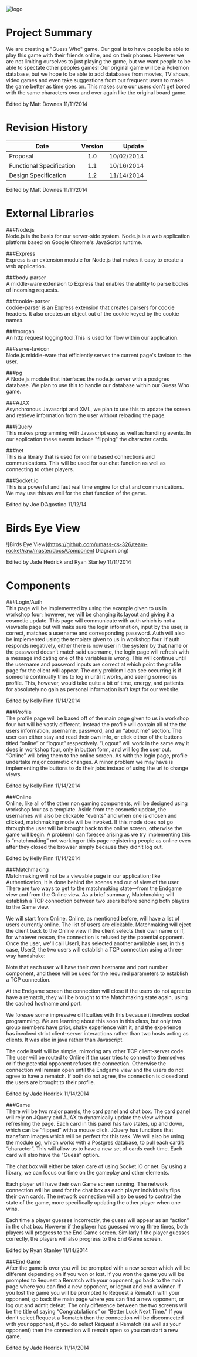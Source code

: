 ![logo](https://github.com/umass-cs-326/team-rocket/raw/master/docs/logo.png)

Project Summary
===============
We are creating a "Guess Who" game. Our goal is to have people be able to play this game with their friends online, and on their phones. However we are not limiting ourselves to just playing the game, but we want people to be able to spectate other peoples games! Our original game will be a Pokemon database, but we hope to be able to add databases from movies, TV shows, video games and even take suggestions from our frequent users to make the game better as time goes on. This makes sure our users don't get bored with the same characters over and over again like the original board game. 

Edited by Matt Downes 11/11/2014

Revision History
================
|Date    |Version|Update|
|--------|:-----:|-----:|
|Proposal|1.0    |10/02/2014|
|Functional Specification|1.1|10/16/2014|
|Design Specification|1.2|11/14/2014|

Edited by Matt Downes 11/11/2014

External Libraries
==================

###Node.js  
Node.js is the basis for our server-side system. Node.js is a web application platform based on Google Chrome's JavaScript runtime.

###Express  
Express is an extension module for Node.js that makes it easy to create a web application.

###body-parser  
A middle-ware extension to Express that enables the ability to parse bodies of incoming requests.

###cookie-parser  
cookie-parser is an Express extension that creates parsers for cookie headers. It also creates an object out of the cookie keyed by the cookie names.

###morgan  
An http request logging tool.This is used for flow within our application.

###serve-favicon  
Node.js middle-ware that efficiently serves the current page's favicon to the user.

###pg  
A Node.js module that interfaces the node.js server with a postgres database. We plan to use this to handle our database within our Guess Who game.

###AJAX  
Asynchronous Javascript and XML, we plan to use this to update the screen and retrieve information from the user without reloading the page.

###jQuery  
This makes programming with Javascript easy as well as handling events.  In our application these events include "flipping" the character cards.

###net  
This is a library that is used for online based connections and communications.  This will be used for our chat function as well as connecting to other players.

###Socket.io  
This is a powerful and fast real time engine for chat and communications. We may use this as well for the chat function of the game.

Edited by Joe D’Agostino 11/12/14

Birds Eye View
==============

![Birds Eye View](https://github.com/umass-cs-326/team-rocket/raw/master/docs/Component Diagram.png)

Edited by Jade Hedrick and Ryan Stanley 11/11/2014

Components
==========

###Login/Auth  
This page will be implemented by using the example given to us in workshop four; however, we will be changing its layout and giving it a cosmetic update. This page will communicate with auth which is not a viewable page but will make sure the login information, input by the user, is correct, matches a username and corresponding password. Auth will also be implemented using the template given to us in workshop four. If auth responds negatively, either there is now user in the system by that name or the password doesn’t match said username, the login page will refresh with a message indicating one of the variables is wrong. This will continue until the username and password inputs are correct at which point the profile page for the client will appear. The only problem I can see occurring is if someone continually tries to log in until it works, and seeing someones profile. This, however, would take quite a bit of time, energy, and patients for absolutely no gain as personal information isn’t kept for our website.

Edited by Kelly Finn 11/14/2014

###Profile  
The profile page will be based off of the main page given to us in workshop four but will be vastly different. Instead the profile will contain all of the the users information, username, password, and an “about me” section. The user can either stay and read their own info, or click either of the buttons titled “online” or “logout” respectively. “Logout” will work in the same way it does in workshop four, only in button form, and will log the user out. “Online” will bring them to the online screen. As with the login page, profile undertake major cosmetic changes. A minor problem we may have is implementing the buttons to do their jobs instead of using the url to change views.

Edited by Kelly Finn 11/14/2014

###Online  
Online, like all of the other non gaming components, will be designed using workshop four as a template. Aside from the cosmetic update, the usernames will also be clickable “events” and when one is chosen and clicked, matchmaking mode will be invoked. If this mode does not go through the user will be brought back to the online screen, otherwise the game will begin. A problem I can foresee arising as we try implementing this is “matchmaking” not working or this page registering people as online even after they closed the browser simply because they didn’t log out.
 
Edited by Kelly Finn 11/14/2014

###Matchmaking  
Matchmaking will not be a viewable page in our application; like Authentication, it is done behind the scenes and out of view of the user. There are two ways to get to the matchmaking state—from the Endgame view and from the Online view. As a brief summary, Matchmaking will establish a TCP connection between two users before sending both players to the Game view.

We will start from Online. Online, as mentioned before, will have a list of users currently online. The list of users are clickable. Matchmaking will eject the client back to the Online view if the client selects their own name or if, for whatever reason, the connection is refused by the potential opponent. Once the user, we'll call User1, has selected another available user, in this case, User2, the two users will establish a TCP connection using a three-way handshake:

Note that each user will have their own hostname and port number component, and these will be used for the required parameters to establish a TCP connection.

At the Endgame screen the connection will close if the users do not agree to have a rematch, they will be brought to the Matchmaking state again, using the cached hostname and port.

We foresee some impressive difficulties with this because it involves socket programming. We are learning about this soon in this class, but only two group members have prior, shaky experience with it, and the experience has involved strict client-server interactions rather than two hosts acting as clients. It was also in java rather than Javascript.

The code itself will be simple, mirroring any other TCP client-server code. The user will be routed to Online if the user tries to connect to themselves or if the potential opponent refuses the connection. Otherwise the connection will remain open until the Endgame view and the users do not agree to have a rematch. If both do not agree, the connection is closed and the users are brought to their profile.

Edited by Jade Hedrick 11/14/2014

###Game  
There will be two major panels, the card panel and chat box. The card panel will rely on JQuery and AJAX to dynamically update the view without refreshing the page. Each card in this panel has two states, up and down, which can be “flipped” with a mouse click. JQuery has functions that transform images which will be perfect for this task. We will also be using the module pg, which works with a Postgres database, to pull each card’s “character”. This will allow us to have a new set of cards each time. Each card will also have the "Guess" option.  

The chat box will either be taken care of using Socket.IO or net. By using a library, we can focus our time on the gameplay and other elements.  

Each player will have their own Game screen running. The network connection will be used for the chat box as each player individually flips their own cards. The network connection will also be used to control the state of the game, more specifically updating the other player when one wins.  

Each time a player guesses incorrectly, the guess will appear as an “action” in the chat box. However if the player has guessed wrong three times, both players will progress to the End Game screen. Similarly f the player guesses correctly, the players will also progress to the End Game screen.  

Edited by Ryan Stanley 11/14/2014

###End Game  
After the game is over you will be prompted with a new screen which will be different depending on if you won or lost. If you won the game you will be prompted to Request a Rematch with your opponent, go back to the main page where you can find a new opponent, or logout and end a winner. If you lost the game you will be prompted to Request a Rematch with your opponent, go back the main page where you can find a new opponent, or log out and admit defeat. The only difference between the two screens will be the title of saying “Congratulations” or “Better Luck Next Time.” If you don’t select Request a Rematch then the connection will be disconnected with your opponent, if you do select Request a Rematch (as well as your opponent) then the connection will remain open so you can start a new game.

Edited by Jade Hedrick 11/14/2014

